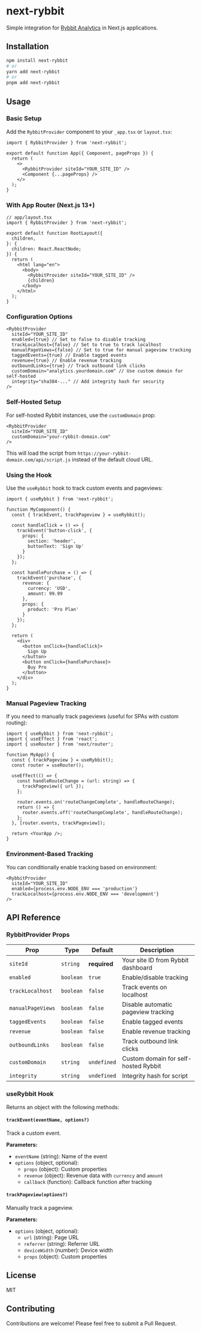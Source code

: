 # next-rybbit

Simple integration for [Rybbit Analytics](https://rybbit.io) in Next.js applications.

## Installation

```bash
npm install next-rybbit
# or
yarn add next-rybbit
# or
pnpm add next-rybbit
```

## Usage

### Basic Setup

Add the `RybbitProvider` component to your `_app.tsx` or `layout.tsx`:

```tsx
import { RybbitProvider } from 'next-rybbit';

export default function App({ Component, pageProps }) {
  return (
    <>
      <RybbitProvider siteId="YOUR_SITE_ID" />
      <Component {...pageProps} />
    </>
  );
}
```

### With App Router (Next.js 13+)

```tsx
// app/layout.tsx
import { RybbitProvider } from 'next-rybbit';

export default function RootLayout({
  children,
}: {
  children: React.ReactNode;
}) {
  return (
    <html lang="en">
      <body>
        <RybbitProvider siteId="YOUR_SITE_ID" />
        {children}
      </body>
    </html>
  );
}
```

### Configuration Options

```tsx
<RybbitProvider
  siteId="YOUR_SITE_ID"
  enabled={true} // Set to false to disable tracking
  trackLocalhost={false} // Set to true to track localhost
  manualPageViews={false} // Set to true for manual pageview tracking
  taggedEvents={true} // Enable tagged events
  revenue={true} // Enable revenue tracking
  outboundLinks={true} // Track outbound link clicks
  customDomain="analytics.yourdomain.com" // Use custom domain for self-hosted
  integrity="sha384-..." // Add integrity hash for security
/>
```

### Self-Hosted Setup

For self-hosted Rybbit instances, use the `customDomain` prop:

```tsx
<RybbitProvider
  siteId="YOUR_SITE_ID"
  customDomain="your-rybbit-domain.com"
/>
```

This will load the script from `https://your-rybbit-domain.com/api/script.js` instead of the default cloud URL.

### Using the Hook

Use the `useRybbit` hook to track custom events and pageviews:

```tsx
import { useRybbit } from 'next-rybbit';

function MyComponent() {
  const { trackEvent, trackPageview } = useRybbit();

  const handleClick = () => {
    trackEvent('button-click', {
      props: {
        section: 'header',
        buttonText: 'Sign Up'
      }
    });
  };

  const handlePurchase = () => {
    trackEvent('purchase', {
      revenue: {
        currency: 'USD',
        amount: 99.99
      },
      props: {
        product: 'Pro Plan'
      }
    });
  };

  return (
    <div>
      <button onClick={handleClick}>
        Sign Up
      </button>
      <button onClick={handlePurchase}>
        Buy Pro
      </button>
    </div>
  );
}
```

### Manual Pageview Tracking

If you need to manually track pageviews (useful for SPAs with custom routing):

```tsx
import { useRybbit } from 'next-rybbit';
import { useEffect } from 'react';
import { useRouter } from 'next/router';

function MyApp() {
  const { trackPageview } = useRybbit();
  const router = useRouter();

  useEffect(() => {
    const handleRouteChange = (url: string) => {
      trackPageview({ url });
    };

    router.events.on('routeChangeComplete', handleRouteChange);
    return () => {
      router.events.off('routeChangeComplete', handleRouteChange);
    };
  }, [router.events, trackPageview]);

  return <YourApp />;
}
```

### Environment-Based Tracking

You can conditionally enable tracking based on environment:

```tsx
<RybbitProvider
  siteId="YOUR_SITE_ID"
  enabled={process.env.NODE_ENV === 'production'}
  trackLocalhost={process.env.NODE_ENV === 'development'}
/>
```

## API Reference

### RybbitProvider Props

| Prop | Type | Default | Description |
|------|------|---------|-------------|
| `siteId` | `string` | **required** | Your site ID from Rybbit dashboard |
| `enabled` | `boolean` | `true` | Enable/disable tracking |
| `trackLocalhost` | `boolean` | `false` | Track events on localhost |
| `manualPageViews` | `boolean` | `false` | Disable automatic pageview tracking |
| `taggedEvents` | `boolean` | `false` | Enable tagged events |
| `revenue` | `boolean` | `false` | Enable revenue tracking |
| `outboundLinks` | `boolean` | `false` | Track outbound link clicks |
| `customDomain` | `string` | `undefined` | Custom domain for self-hosted Rybbit |
| `integrity` | `string` | `undefined` | Integrity hash for script |

### useRybbit Hook

Returns an object with the following methods:

#### `trackEvent(eventName, options?)`

Track a custom event.

**Parameters:**
- `eventName` (string): Name of the event
- `options` (object, optional):
  - `props` (object): Custom properties
  - `revenue` (object): Revenue data with `currency` and `amount`
  - `callback` (function): Callback function after tracking

#### `trackPageview(options?)`

Manually track a pageview.

**Parameters:**
- `options` (object, optional):
  - `url` (string): Page URL
  - `referrer` (string): Referrer URL
  - `deviceWidth` (number): Device width
  - `props` (object): Custom properties

## License

MIT

## Contributing

Contributions are welcome! Please feel free to submit a Pull Request.